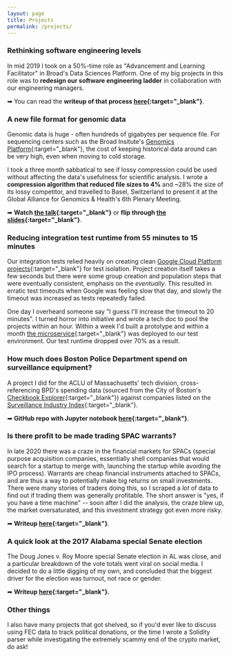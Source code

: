 ```yaml
---
layout: page
title: Projects
permalink: /projects/
---
```


### Rethinking software engineering levels

In mid 2019 I took on a 50%-time role as "Advancement and Learning Facilitator" in Broad's Data Sciences Platform. One of my big projects in this role was to **redesign our software engineering ladder** in collaboration with our engineering managers.

➡ You can read the **writeup of that process [here](/levels){:target="_blank"}**.

### A new file format for genomic data

Genomic data is huge - often hundreds of gigabytes per sequence file. For sequencing centers such as the Broad Insitute's [Genomics Platform](https://www.broadinstitute.org/reading-and-editing-biology/genomics-platform){:target="_blank"}, the cost of keeping historical data around can be very high, even when moving to cold storage.

I took a three month sabbatical to see if lossy compression could be used without affecting the data's usefulness for scientific analysis. I wrote a **compression algorithm that reduced file sizes to 4%** and ~28% the size of its lossy competitor, and travelled to Basel, Switzerland to present it at the Global Alliance for Genomics & Health's 6th Plenary Meeting.

➡ **Watch [the talk](https://www.youtube.com/watch?v=TaqFBgaZHmE&t=13920s){:target="_blank"}** or **flip through [the slides](https://docs.google.com/presentation/d/1EAG3Mz_Rwszn1xzvLFlFDtZJKeTfTcqo/edit){:target="_blank"}**.

### Reducing integration test runtime from 55 minutes to 15 minutes

Our integration tests relied heavily on creating clean [Google Cloud Platform projects](https://developers.google.com/apps-script/guides/cloud-platform-projects){:target="_blank"} for test isolation. Project creation itself takes a few seconds but there were some group creation and population steps that were eventually consistent, emphasis on the _eventually_. This resulted in erratic test timeouts when Google was feeling slow that day, and slowly the timeout was increased as tests repeatedly failed.

One day I overheard someone say "I guess I'll increase the timeout to 20 minutes". I turned horror into initiative and wrote a tech doc to pool the projects within an hour. Within a week I'd built a prototype and within a month [the microservice](https://github.com/broadinstitute/gpalloc){:target="_blank"} was deployed to our test environment. Our test runtime dropped over 70% as a result.

### How much does Boston Police Department spend on surveillance equipment?

A project I did for the ACLU of Massachusetts' tech division, cross-referencing BPD's spending data (sourced from the City of Boston's [Checkbook Explorer](https://spending.data.boston.gov/){:target="_blank"}) against companies listed on the [Surveillance Industry Index](https://sii.transparencytoolkit.org/){:target="_blank"}.

➡ **GitHub repo with Jupyter notebook [here](https://github.com/helgridly/bpd-sii){:target="_blank"}**.


### Is there profit to be made trading SPAC warrants?

In late 2020 there was a craze in the financial markets for SPACs (special purpose acquisition companies, essentially shell companies that would search for a startup to merge with, launching the startup while avoiding the IPO process). Warrants are cheap financial instruments attached to SPACs, and are thus a way to potentially make big returns on small investments. There were many stories of traders doing this, so I scraped a _lot_ of data to find out if trading them was generally profitable. The short answer is "yes, if you have a time machine" -- soon after I did the analysis, the craze blew up, the market oversaturated, and this investment strategy got even more risky.

➡ **Writeup [here](https://elgridly.tech/finstuff/SPAC-warrants/){:target="_blank"}**.

### A quick look at the 2017 Alabama special Senate election

The Doug Jones v. Roy Moore special Senate election in AL was close, and a particular breakdown of the vote totals went viral on social media. I decided to do a little digging of my own, and concluded that the biggest driver for the election was turnout, not race or gender.

➡ **Writeup [here](https://docs.google.com/document/d/1eMpj1ZRfNhrW7pOCyq7jdnYA6_WT508jIT3Ku4TRr0U/edit#){:target="_blank"}.**

### Other things

I also have many projects that got shelved, so if you'd ever like to discuss using FEC data to track political donations, or the time I wrote a Solidity parser while investigating the extremely scammy end of the crypto market, do ask!
